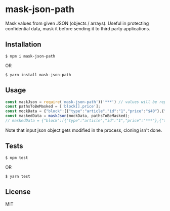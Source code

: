 # mask-json-path
Mask values from given JSON (objects / arrays). 
Useful in protecting confidential data, mask it before sending it to third party applications.

## Installation
```
$ npm i mask-json-path
```
OR
```
$ yarn install mask-json-path
```

## Usage
```javascript
const maskJson = require('mask-json-path')('***') // values will be replaced with '***'
const pathsToBeMasked = ['block[].price'];
const mockData = {"block":[{"type":"article","id":"1","price":"$40"},{"type":"article","id":"2","price":"$50"}]}
const maskedData = maskJson(mockData, pathsToBeMasked);
// maskedData = {"block":[{"type":"article","id":"1","price":"***"},{"type":"article","id":"2","price":"***"}]}
```
Note that input json object gets modified in the process, cloning isn't done. 

## Tests

```
$ npm test 
```
OR
```
$ yarn test
```

## License
MIT